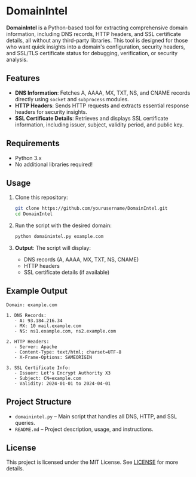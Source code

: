 
# DomainIntel

**DomainIntel** is a Python-based tool for extracting comprehensive domain information, including DNS records, HTTP headers, and SSL certificate details, all without any third-party libraries. This tool is designed for those who want quick insights into a domain's configuration, security headers, and SSL/TLS certificate status for debugging, verification, or security analysis.

## Features

- **DNS Information**: Fetches A, AAAA, MX, TXT, NS, and CNAME records directly using `socket` and `subprocess` modules.
- **HTTP Headers**: Sends HTTP requests and extracts essential response headers for security insights.
- **SSL Certificate Details**: Retrieves and displays SSL certificate information, including issuer, subject, validity period, and public key.

## Requirements

- Python 3.x
- No additional libraries required!

## Usage

1. Clone this repository:
   ```bash
   git clone https://github.com/yourusername/DomainIntel.git
   cd DomainIntel
   ```

2. Run the script with the desired domain:
   ```bash
   python domainintel.py example.com
   ```

3. **Output**: The script will display:
   - DNS records (A, AAAA, MX, TXT, NS, CNAME)
   - HTTP headers
   - SSL certificate details (if available)

## Example Output

```
Domain: example.com

1. DNS Records:
   - A: 93.184.216.34
   - MX: 10 mail.example.com
   - NS: ns1.example.com, ns2.example.com

2. HTTP Headers:
   - Server: Apache
   - Content-Type: text/html; charset=UTF-8
   - X-Frame-Options: SAMEORIGIN

3. SSL Certificate Info:
   - Issuer: Let's Encrypt Authority X3
   - Subject: CN=example.com
   - Validity: 2024-01-01 to 2024-04-01
```

## Project Structure

- `domainintel.py` – Main script that handles all DNS, HTTP, and SSL queries.
- `README.md` – Project description, usage, and instructions.

## License

This project is licensed under the MIT License. See [LICENSE](LICENSE) for more details.
